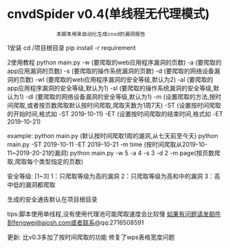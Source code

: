 # cnvdSpider v0.4(单线程无代理模式)
					本脚本用来自动化生成cnvd的漏洞报告
					
1安装
cd /项目根目录
pip install -r requirement

2使用教程
python main.py 
-w (要爬取的web应用程序漏洞的页数) 
-a (要爬取的app应用漏洞的页数) 
-s (要爬取的操作系统漏洞的页数) 
-d (要爬取的网络设备漏洞的页数)
-wl (要爬取的web应用程序漏洞的安全等级,默认为2) 
-al (要爬取的app应用程序漏洞的安全等级,默认为1) 
-sl (要爬取的操作系统漏洞的安全等级,默认为1)
-dl (要爬取的网络设备漏洞的安全等级,默认为1) 
-m  (设置爬取的方法,按时间爬取,或者按页数爬取默认按时间爬取,爬取天数为1周7天)
-ST  (设置按时间爬取的开始时间,格式如 -ST 2019-10-11)
-ET  (设置按时间爬取的结束时间,格式如 -ET 2019-10-21)

example:
python main.py (默认按时间爬取1周的漏洞,从七天前至今天)
python main.py -ST 2019-10-11 -ET 2019-10-21 -m time (按时间爬取从2019-10-11~2019-20-21的漏洞)
python main.py -w 5 -a 4 -s 3 -d 2 -m page(按页数爬取,爬取每个类型指定的页数) 

安全等级:
	[1~3]
	1：只爬取等级为高的漏洞
	2：只爬取等级为高和中的漏洞
	3：高中低的漏洞都爬取

生成的安全通告默认在项目根目录

tips:脚本使用单线程,没有使用代理池可能爬取速度会比较慢
如果有问题请发邮件到fengwei@aiosh.com或者联系@qq:2716508591


更新:
比v0.3多加了按时间爬取的功能
修复了wps表格宽度问题


